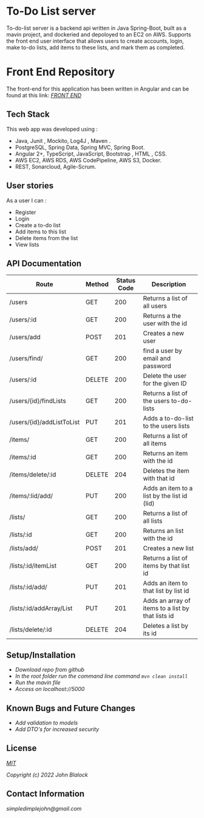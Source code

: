 # To-Do List server

To-do-list server is a backend api written in Java Spring-Boot, built as a mavin project, and dockeried and depoloyed to an EC2 on AWS.  Supports the front end user interface that allows users to create accounts, login, make to-do lists, add items to these lists, and mark them as completed.

# Front End Repository

The front-end for this application has been written in Angular and can be found at this link:
_[FRONT END](https://github.com/simpledimplejohn/to-do-list-angular)_

## Tech Stack

This web app was developed using : 
  * Java, Junit , Mockito, Log4J , Maven .
  * PostgreSQL, Spring Data, Spring MVC, Spring Boot.
  * Angular 2+, TypeScript, JavaScript, Bootstrap , HTML , CSS.
  * AWS EC2, AWS RDS,  AWS CodePipeline, AWS S3, Docker.
  * REST,  Sonarcloud, Agile-Scrum. 



## User stories

As a user I can : 

- Register 
- Login
- Create a to-do list
- Add items to this list
- Delete items from the list
- View lists


## API Documentation

| Route                                                               | Method | Status Code | Description                                                         |
| ------------------------------------------------------------------- | ------ | ----------- | ------------------------------------------------------------------- |
| /users                                                          | GET    | 200         | Returns a list of all users                                         |
| /users/:id                                                      | GET    | 200         | Returns a the user with the id                                      |
| /users/add                                                      | POST   | 201         | Creates a new user                                                  |
| /users/find/<User>                                              | GET    | 200         | find a user by email and password                                   |
| /users/:id                                                      | DELETE | 200         | Delete the user for the given ID                                    |
| /users/{id}/findLists                                           | GET    | 200         | Returns a list of the users to-do-lists                             |
| /users/{id}/addListToList                                       | PUT    | 201         | Adds a to-do-list to the users lists                                |  | /users/deleteListFromUserList{id}                               | Delete | 204         | delete a users to-do-list                                           |
| /items/                                                         | GET    | 200         | Returns a list of all items                                         |
| /items/:id                                                      | GET    | 200         | Returns an item with the id                                         |
| /items/delete/:id                                               | DELETE | 204         | Deletes the item with that id                                       |
| /items/:lid/add/<Item>                                          | PUT    | 200         | Adds an item to a list by the list id (lid)                         |
| /lists/                                                         | GET    | 200         | Returns a list of all lists                                         |
| /lists/:id                                                      | GET    | 200         | Returns an list with the id                                         |
| /lists/add/<ToDoList>                                           | POST   | 201         | Creates a new list                                                  |
| /lists/:id/itemList                                             | GET    | 200         | Returns a list of items by that list id                             |
| /lists/:id/add/<Item>                                           | PUT    | 201         | Adds an item to that list by list id                                |
| /lists/:id/addArray/List<Item>                                  | PUT    | 201         | Adds an array of items to a list by that lists id                   |
| /lists/delete/:id                                               | DELETE | 204         | Deletes a list by its id                                            |

## Setup/Installation

* _Download repo from github_
* _In the root folder run the command line command `mvn clean install`_
* _Run the mavin file_
* _Access on localhost://5000_

## Known Bugs and Future Changes

* _Add validation to models_
* _Add DTO's for increased security_

## License

_[MIT](https://opensource.org/licenses/MIT)_

_Copyright (c) 2022 John Blalock_

## Contact Information

_simpledimplejohn@gmail.com_